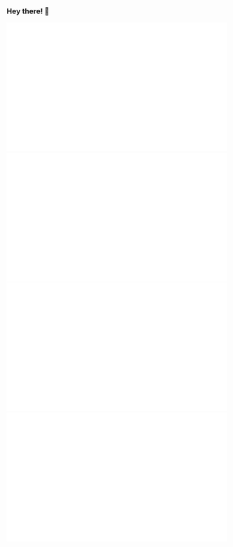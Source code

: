 ### Hey there! 👋

<div>
  <img src="https://raw.githubusercontent.com/munkacsimark/github-stats/master/generated/overview.svg#gh-dark-mode-only"/>
  <img src="https://raw.githubusercontent.com/munkacsimark/github-stats/master/generated/overview.svg#gh-light-mode-only"/>
  <img src="https://raw.githubusercontent.com/munkacsimark/github-stats/master/generated/languages.svg#gh-dark-mode-only"/>
  <img src="https://raw.githubusercontent.com/munkacsimark/github-stats/master/generated/languages.svg#gh-light-mode-only"/>
</div>
